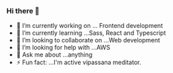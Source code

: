 ### Hi there 👋

- 🔭 I’m currently working on ... Frontend development
- 🌱 I’m currently learning ...Sass, React and Typescript
- 👯 I’m looking to collaborate on ...Web development
- 🤔 I’m looking for help with ...AWS
- 💬 Ask me about ...anything
- ⚡ Fun fact: ...I'm active vipassana meditator.
